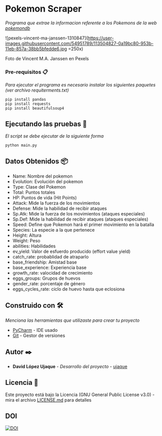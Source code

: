 # Pokemon Scraper 

_Programa que extrae la informacion referente a los Pokemons de la web [pokemondb](https://pokemondb.net/pokedex/all)_


![pexels-vincent-ma-janssen-1310847](https://user-images.githubusercontent.com/54951789/113504827-0a19bc80-953b-11eb-857a-38bb5bfedde6.jpg =250x)

Foto de Vincent M.A. Janssen en Pexels


### Pre-requisitos 📋

_Para ejecutar el programa es necesario instalar los siguientes paquetes (ver archivo requiterments.txt)_

```
pip install pandas
pip install requests
pip install beautifulsoup4
```

## Ejecutando las pruebas 🚀

_El script se debe ejecutar de la siguiente forma_

```
python main.py
```


## Datos Obtenidos 📦

* Name: Nombre del pokemon
* Evolution: Evolución del pokemon
* Type: Clase del Pokemon
* Total: Puntos totales
* HP: Puntos de vida (Hit Points)
* Attack: Mide la fuerza de los movimientos
* Defense: Mide la habilidad de recibir ataques
* Sp.Atk: Mide la fuerza de los movimientos (ataques especiales)
* Sp.Def: Mide la habilidad de recibir ataques (ataques especiales)
* Speed: Define que Pokemon hará el primer movimiento en la batalla
* Species: La especie a la que pertenece
* Height: Altura
* Weight: Peso
* abilities: Habilidades
* ev_yield: Valor de esfuerdo producido (effort value yield)
* catch_rate: probablidad de atraparlo
* base_friendship: Amistad base
* base_experience: Experiencia base
* growth_rate: valocidad de crecimiento
* eggs_groups: Grupos de huevos
* gender_rate: porcentaje de género
* eggs_cycles_rate: ciclo de huevo hasta que eclosiona

## Construido con 🛠️

_Menciona las herramientas que utilizaste para crear tu proyecto_

* [PyCharm](https://www.jetbrains.com/es-es/pycharm/) - IDE usado
* [Git](https://git-scm.com/) - Gestor de versiones


## Autor ✒️

* **David López Ujaque** - *Desarrollo del proyecto* - [ujaque](https://github.com/ujaque)

## Licencia 📄

Este proyecto está bajo la Licencia (GNU General Public License v3.0) - mira el archivo [LICENSE.md](https://github.com/ujaque/Pokemon_scraper/blob/master/LICENSE) para detalles

## DOI

[![DOI](https://zenodo.org/badge/DOI/10.5281/zenodo.4661775.svg)](https://doi.org/10.5281/zenodo.4661775)


